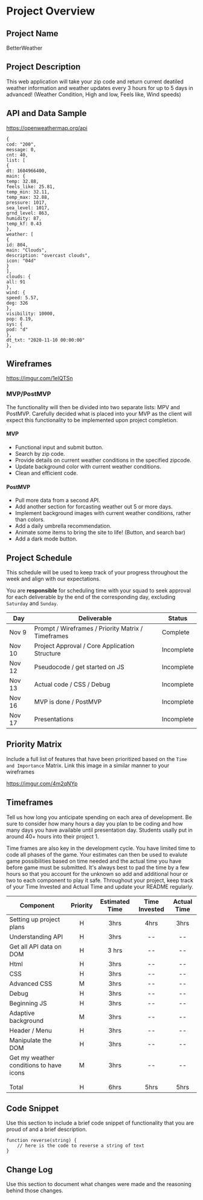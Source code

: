 # Project Overview

## Project Name

BetterWeather

## Project Description

This web application will take your zip code and return current deatiled weather information and weather updates every 3 hours for up to 5 days in advanced! 
(Weather Condition, High and low, Feels like, Wind speeds)

## API and Data Sample
https://openweathermap.org/api

```
{
cod: "200",
message: 0,
cnt: 40,
list: [
{
dt: 1604966400,
main: {
temp: 32.88,
feels_like: 25.81,
temp_min: 32.11,
temp_max: 32.88,
pressure: 1017,
sea_level: 1017,
grnd_level: 863,
humidity: 87,
temp_kf: 0.43
},
weather: [
{
id: 804,
main: "Clouds",
description: "overcast clouds",
icon: "04d"
}
],
clouds: {
all: 91
},
wind: {
speed: 5.57,
deg: 326
},
visibility: 10000,
pop: 0.19,
sys: {
pod: "d"
},
dt_txt: "2020-11-10 00:00:00"
},
```

## Wireframes

https://imgur.com/1elQTSn

### MVP/PostMVP

The functionality will then be divided into two separate lists: MPV and PostMVP.  Carefully decided what is placed into your MVP as the client will expect this functionality to be implemented upon project completion.  

#### MVP 
* Functional input and submit button.
* Search by zip code.
* Provide details on current weather conditions in the specified zipcode.
* Update background color with current weather conditions.
* Clean and efficient code.

#### PostMVP  
* Pull more data from a second API.
* Add another section for forcasting weather out 5 or more days. 
* Implement background images with current weather conditions, rather than colors.
* Add a daily umbrella recommendation.
* Animate some items to bring the site to life! (Button, and search bar)
* Add a dark mode button.

## Project Schedule

This schedule will be used to keep track of your progress throughout the week and align with our expectations.  

You are **responsible** for scheduling time with your squad to seek approval for each deliverable by the end of the corresponding day, excluding `Saturday` and `Sunday`.

|  Day | Deliverable | Status
|---|---| ---|
|Nov 9| Prompt / Wireframes / Priority Matrix / Timeframes | Complete
|Nov 10| Project Approval / Core Application Structure | Incomplete
|Nov 12| Pseudocode / get started on JS | Incomplete
|Nov 13| Actual code / CSS / Debug | Incomplete
|Nov 16| MVP is done / PostMVP | Incomplete
|Nov 17| Presentations | Incomplete

## Priority Matrix

Include a full list of features that have been prioritized based on the `Time and Importance` Matrix.  Link this image in a similar manner to your wireframes

https://imgur.com/4m2qNYp

## Timeframes

Tell us how long you anticipate spending on each area of development. Be sure to consider how many hours a day you plan to be coding and how many days you have available until presentation day. Students usally put in around 40+ hours into their project 1.

Time frames are also key in the development cycle.  You have limited time to code all phases of the game.  Your estimates can then be used to evalute game possibilities based on time needed and the actual time you have before game must be submitted. It's always best to pad the time by a few hours so that you account for the unknown so add and additional hour or two to each component to play it safe. Throughout your project, keep track of your Time Invested and Actual Time and update your README regularly.

| Component | Priority | Estimated Time | Time Invested | Actual Time |
| --- | :---: |  :---: | :---: | :---: |
| Setting up project plans | H | 3hrs| 4hrs | 3hrs |
| Understanding API | H | 3hrs| -- | -- |
| Get all API data on DOM | H | 3 hrs | -- | -- |
| Html | H | 3hrs | -- | -- |
| CSS | H | 3hrs | -- | -- |
| Advanced CSS | M | 3hrs | -- | -- |
| Debug | H | 3hrs | -- | -- |
| Beginning JS | H | 3hrs | -- | -- |
| Adaptive background | M | 3hrs | -- | -- |
| Header / Menu | H | 3hrs | -- | -- |
| Manipulate the DOM | H | 3hrs | -- | -- |
| Get my weather conditions to have icons | M | 3hrs | -- | -- |
| | | | | |
| | | | | |
| Total | H | 6hrs| 5hrs | 5hrs |

## Code Snippet

Use this section to include a brief code snippet of functionality that you are proud of and a brief description.  

```
function reverse(string) {
	// here is the code to reverse a string of text
}
```

## Change Log
 Use this section to document what changes were made and the reasoning behind those changes.  

